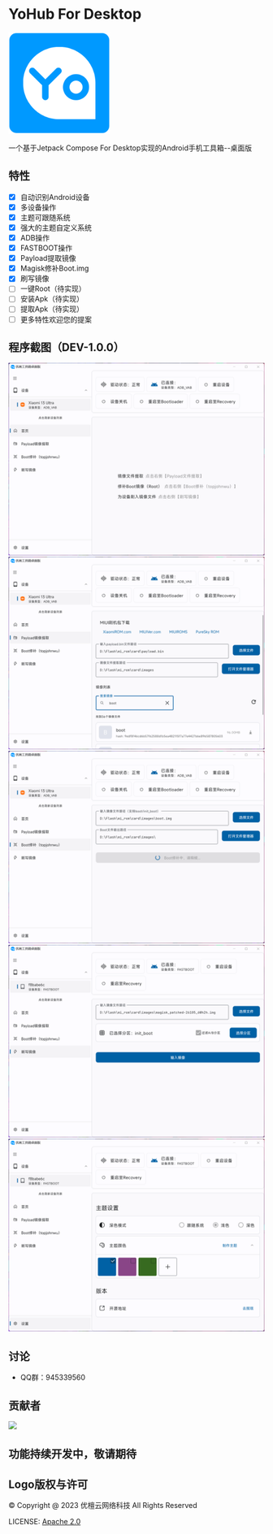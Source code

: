 # YoHub For Desktop
[<img src="resources/ic_launcher_logo.png" width="200"/>](https://yohub.cn)
 
一个基于Jetpack Compose For Desktop实现的Android手机工具箱--桌面版

## 特性
- [x] 自动识别Android设备
- [x] 多设备操作
- [x] 主题可跟随系统
- [x] 强大的主题自定义系统
- [x] ADB操作
- [x] FASTBOOT操作
- [x] Payload提取镜像
- [x] Magisk修补Boot.img
- [x] 刷写镜像
- [ ] 一键Root（待实现）
- [ ] 安装Apk（待实现）
- [ ] 提取Apk（待实现）
- [ ] 更多特性欢迎您的提案

## 程序截图（DEV-1.0.0）
![app_screenshot_1.png](resources/md/app_screenshot_1.png)
![app_screenshot_1.png](resources/md/app_screenshot_2.png)
![app_screenshot_1.png](resources/md/app_screenshot_3.png)
![app_screenshot_1.png](resources/md/app_screenshot_4.png)
![app_screenshot_1.png](resources/md/app_screenshot_5.png)

## 讨论
* QQ群：945339560

## 贡献者
<a href="https://github.com/lumyuan/yohub-desktop/graphs/contributors">
  <img src="https://contrib.rocks/image?repo=lumyuan/yohub-desktop"/>
</a>

## 功能持续开发中，敬请期待

## Logo版权与许可
© Copyright @ 2023 优檀云网络科技 All Rights Reserved

LICENSE: [Apache 2.0](LICENSE)